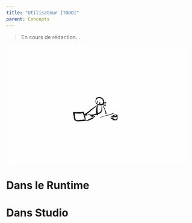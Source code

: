 ```yaml
---
title: "Utilisateur [TODO]"
parent: Concepts
---
```


> En cours de rédaction...

![SynApps](../assets/under-progress.gif)


# Dans le Runtime

# Dans Studio
